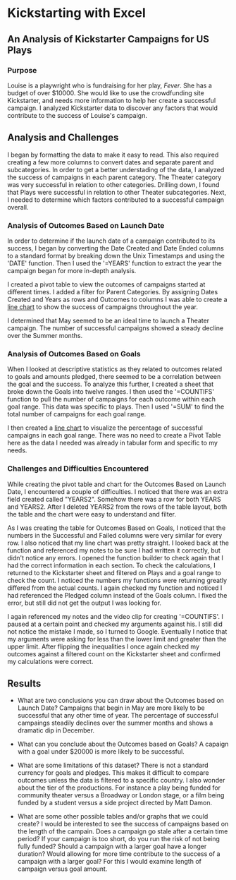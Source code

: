 # Kickstarting with Excel

## An Analysis of Kickstarter Campaigns for US Plays

### Purpose

Louise is a playwright who is fundraising for her play, *Fever*.  She has a budget of over $10000.  She would like to use the crowdfunding site Kickstarter, and needs more information to help her create a successful campaign.  I analyzed Kickstarter data to discover any factors that would contribute to the success of Louise's campaign.

## Analysis and Challenges
I began by formatting the data to make it easy to read.  This also required creating a few more columns to convert dates and separate parent and subcategories.  In order to get a better understading of the data, I analyzed the success of campaigns in each parent category.  The Theater category was very successful in relation to other categories.  Drilling down, I found that Plays were successful in relation to other Theater subcategories.  Next, I needed to determine which factors contributed to a successful campaign overall.

### Analysis of Outcomes Based on Launch Date

In order to determine if the launch date of a campaign contributed to its success, I began by converting the Date Created and Date Ended columns to a standard format by breaking down the Unix Timestamps and using the 'DATE' function.  Then I used the '=YEARS' function to extract the year the campaign began for more in-depth analysis. 

I created a pivot table to view the outcomes of campaigns started at different times.  I added a filter for Parent Categories.  By assigning Dates Created and Years as rows and Outcomes to columns I was able to create a [line chart](Resources/Theater_Outcomes_vs_Launch.png) to show the success of campaigns throughout the year. 

I determined that May seemed to be an ideal time to launch a Theater campaign.  The number of successful campaigns showed a steady decline over the Summer months.

### Analysis of Outcomes Based on Goals

When I looked at descriptive statistics as they related to outcomes related to goals and amounts pledged, there seemed to be a correlation between the goal and the success.  To analyze this further, I created a sheet that broke down the Goals into twelve ranges.  I then used the '=COUNTIFS' function to pull the number of campaigns for each outcome within each goal range.  This data was specific to plays.  Then I used '=SUM' to find the total number of campaigns for each goal range.

I then created a [line chart](Resources/Outcomes_vs_Goals.png) to visualize the percentage of successful campaigns in each goal range.  There was no need to create a Pivot Table here as the data I needed was already in tabular form and specific to my needs.

### Challenges and Difficulties Encountered
While creating the pivot table and chart for the Outcomes Based on Launch Date, I encountered a couple of difficulties.  I noticed that there was an extra field created called \"YEARS2"\.  Somehow there was a row for both YEARS and YEARS2.  After I deleted YEARS2 from the rows of the table layout, both the table and the chart were easy to understand and filter.

As I was creating the table for Outcomes Based on Goals, I noticed that the numbers in the Successful and Failed columns were very similar for every row.  I also noticed that my line chart was pretty straight.  I looked back at the function and referenced my notes to be sure I had written it correctly, but didn't notice any errors.  I opened the function builder to check again that I had the correct information in each section.  To check the calculations, I returned to the Kickstarter sheet and filtered on Plays and a goal range to check the count.  I noticed the numbers my functions were returning greatly differed from the actual counts.  I again checked my function and noticed I had referenced the Pledged column instead of the Goals column. I fixed the error, but still did not get the output I was looking for.

I again referenced my notes and the video clip for creating '=COUNTIFS'.  I paused at a certain point and checked my arguments against his.  I still did not notice the mistake I made, so I turned to Google.  Eventually I notice that my arguments were asking for less than the lower limit and greater than the upper limit.  After flipping the inequalities I once again checked my outcomes against a filtered count on the Kickstarter sheet and confirmed my calculations were correct.

## Results

- What are two conclusions you can draw about the Outcomes based on Launch Date?
Campaigns that begin in May are more likely to be successful that any other time of year.  The percentage of successful campaings steadily declines over the summer months and shows a dramatic dip in December.

- What can you conclude about the Outcomes based on Goals?
A capaign with a goal under $20000 is more likely to be successful.

- What are some limitations of this dataset?
There is not a standard currency for goals and pledges.  This makes it difficult to compare outcomes unless the data is filtered to a specific country.  I also wonder about the tier of the productions.  For instance a play being funded for community theater versus a Broadway or London stage, or a film being funded by a student versus a side project directed by Matt Damon.

- What are some other possible tables and/or graphs that we could create?
I would be interested to see the success of campaigns based on the length of the campain.  Does a campaign go stale after a certain time period?  If your campaign is too short, do you run the risk of not being fully funded?
Should a campaign with a larger goal have a longer duration?  Would allowing for more time contribute to the success of a campaign with a larger goal?  For this I would examine length of campaign versus goal amount.

